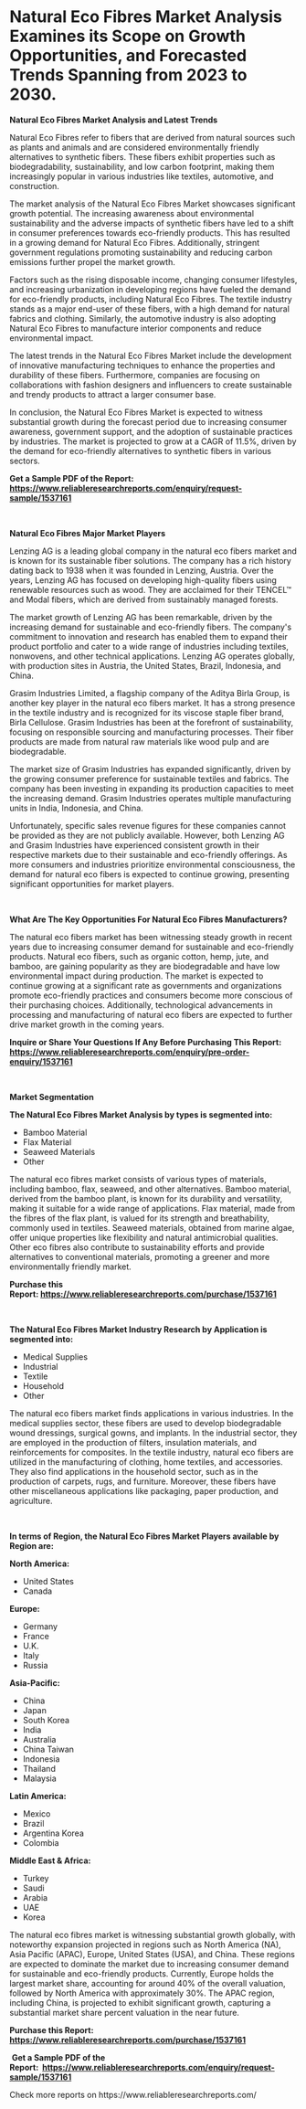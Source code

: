 <p><h1>Natural Eco Fibres Market Analysis Examines its Scope on Growth Opportunities, and Forecasted Trends Spanning from 2023 to 2030.</h1></p><p><strong>Natural Eco Fibres Market Analysis and Latest Trends</strong></p>
<p><p>Natural Eco Fibres refer to fibers that are derived from natural sources such as plants and animals and are considered environmentally friendly alternatives to synthetic fibers. These fibers exhibit properties such as biodegradability, sustainability, and low carbon footprint, making them increasingly popular in various industries like textiles, automotive, and construction.</p><p>The market analysis of the Natural Eco Fibres Market showcases significant growth potential. The increasing awareness about environmental sustainability and the adverse impacts of synthetic fibers have led to a shift in consumer preferences towards eco-friendly products. This has resulted in a growing demand for Natural Eco Fibres. Additionally, stringent government regulations promoting sustainability and reducing carbon emissions further propel the market growth.</p><p>Factors such as the rising disposable income, changing consumer lifestyles, and increasing urbanization in developing regions have fueled the demand for eco-friendly products, including Natural Eco Fibres. The textile industry stands as a major end-user of these fibers, with a high demand for natural fabrics and clothing. Similarly, the automotive industry is also adopting Natural Eco Fibres to manufacture interior components and reduce environmental impact.</p><p>The latest trends in the Natural Eco Fibres Market include the development of innovative manufacturing techniques to enhance the properties and durability of these fibers. Furthermore, companies are focusing on collaborations with fashion designers and influencers to create sustainable and trendy products to attract a larger consumer base.</p><p>In conclusion, the Natural Eco Fibres Market is expected to witness substantial growth during the forecast period due to increasing consumer awareness, government support, and the adoption of sustainable practices by industries. The market is projected to grow at a CAGR of 11.5%, driven by the demand for eco-friendly alternatives to synthetic fibers in various sectors.</p></p>
<p><strong>Get a Sample PDF of the Report:&nbsp; <a href="https://www.reliableresearchreports.com/enquiry/request-sample/1537161">https://www.reliableresearchreports.com/enquiry/request-sample/1537161</a></strong></p>
<p>&nbsp;</p>
<p><strong>Natural Eco Fibres Major Market Players</strong></p>
<p><p>Lenzing AG is a leading global company in the natural eco fibers market and is known for its sustainable fiber solutions. The company has a rich history dating back to 1938 when it was founded in Lenzing, Austria. Over the years, Lenzing AG has focused on developing high-quality fibers using renewable resources such as wood. They are acclaimed for their TENCEL™ and Modal fibers, which are derived from sustainably managed forests.</p><p>The market growth of Lenzing AG has been remarkable, driven by the increasing demand for sustainable and eco-friendly fibers. The company's commitment to innovation and research has enabled them to expand their product portfolio and cater to a wide range of industries including textiles, nonwovens, and other technical applications. Lenzing AG operates globally, with production sites in Austria, the United States, Brazil, Indonesia, and China.</p><p>Grasim Industries Limited, a flagship company of the Aditya Birla Group, is another key player in the natural eco fibers market. It has a strong presence in the textile industry and is recognized for its viscose staple fiber brand, Birla Cellulose. Grasim Industries has been at the forefront of sustainability, focusing on responsible sourcing and manufacturing processes. Their fiber products are made from natural raw materials like wood pulp and are biodegradable.</p><p>The market size of Grasim Industries has expanded significantly, driven by the growing consumer preference for sustainable textiles and fabrics. The company has been investing in expanding its production capacities to meet the increasing demand. Grasim Industries operates multiple manufacturing units in India, Indonesia, and China.</p><p>Unfortunately, specific sales revenue figures for these companies cannot be provided as they are not publicly available. However, both Lenzing AG and Grasim Industries have experienced consistent growth in their respective markets due to their sustainable and eco-friendly offerings. As more consumers and industries prioritize environmental consciousness, the demand for natural eco fibers is expected to continue growing, presenting significant opportunities for market players.</p></p>
<p>&nbsp;</p>
<p><strong>What Are The Key Opportunities For Natural Eco Fibres Manufacturers?</strong></p>
<p><p>The natural eco fibers market has been witnessing steady growth in recent years due to increasing consumer demand for sustainable and eco-friendly products. Natural eco fibers, such as organic cotton, hemp, jute, and bamboo, are gaining popularity as they are biodegradable and have low environmental impact during production. The market is expected to continue growing at a significant rate as governments and organizations promote eco-friendly practices and consumers become more conscious of their purchasing choices. Additionally, technological advancements in processing and manufacturing of natural eco fibers are expected to further drive market growth in the coming years.</p></p>
<p><strong>Inquire or Share Your Questions If Any Before Purchasing This Report: <a href="https://www.reliableresearchreports.com/enquiry/pre-order-enquiry/1537161">https://www.reliableresearchreports.com/enquiry/pre-order-enquiry/1537161</a></strong></p>
<p>&nbsp;</p>
<p><strong>Market Segmentation</strong></p>
<p><strong>The Natural Eco Fibres Market Analysis by types is segmented into:</strong></p>
<p><ul><li>Bamboo Material</li><li>Flax Material</li><li>Seaweed Materials</li><li>Other</li></ul></p>
<p><p>The natural eco fibres market consists of various types of materials, including bamboo, flax, seaweed, and other alternatives. Bamboo material, derived from the bamboo plant, is known for its durability and versatility, making it suitable for a wide range of applications. Flax material, made from the fibres of the flax plant, is valued for its strength and breathability, commonly used in textiles. Seaweed materials, obtained from marine algae, offer unique properties like flexibility and natural antimicrobial qualities. Other eco fibres also contribute to sustainability efforts and provide alternatives to conventional materials, promoting a greener and more environmentally friendly market.</p></p>
<p><strong>Purchase this Report:&nbsp;<a href="https://www.reliableresearchreports.com/purchase/1537161">https://www.reliableresearchreports.com/purchase/1537161</a></strong></p>
<p>&nbsp;</p>
<p><strong>The Natural Eco Fibres Market Industry Research by Application is segmented into:</strong></p>
<p><ul><li>Medical Supplies</li><li>Industrial</li><li>Textile</li><li>Household</li><li>Other</li></ul></p>
<p><p>The natural eco fibers market finds applications in various industries. In the medical supplies sector, these fibers are used to develop biodegradable wound dressings, surgical gowns, and implants. In the industrial sector, they are employed in the production of filters, insulation materials, and reinforcements for composites. In the textile industry, natural eco fibers are utilized in the manufacturing of clothing, home textiles, and accessories. They also find applications in the household sector, such as in the production of carpets, rugs, and furniture. Moreover, these fibers have other miscellaneous applications like packaging, paper production, and agriculture.</p></p>
<p>&nbsp;</p>
<p><strong>In terms of Region, the Natural Eco Fibres Market Players available by Region are:</strong></p>
<p>
    <p> <strong> North America: </strong>
        <ul>
            <li>United States</li>
            <li>Canada</li>
        </ul>
        </p> 
    <p> <strong> Europe: </strong>
        <ul>
            <li>Germany</li>
            <li>France</li>
            <li>U.K.</li>
            <li>Italy</li>
            <li>Russia</li>
        </ul>
        </p> 
    <p> <strong> Asia-Pacific: </strong>
        <ul>
            <li>China</li>
            <li>Japan</li>
            <li>South Korea</li>
            <li>India</li>
            <li>Australia</li>
            <li>China Taiwan</li>
            <li>Indonesia</li>
            <li>Thailand</li>
            <li>Malaysia</li>
        </ul>
        </p> 
    <p> <strong> Latin America: </strong>
        <ul>
            <li>Mexico</li>
            <li>Brazil</li>
            <li>Argentina Korea</li>
            <li>Colombia</li>
        </ul>
        </p> 
    <p> <strong> Middle East & Africa: </strong>
        <ul>
            <li>Turkey</li>
            <li>Saudi</li>
            <li>Arabia</li>
            <li>UAE</li>
            <li>Korea</li>
        </ul>
    </p>
    </p>
<p><p>The natural eco fibres market is witnessing substantial growth globally, with noteworthy expansion projected in regions such as North America (NA), Asia Pacific (APAC), Europe, United States (USA), and China. These regions are expected to dominate the market due to increasing consumer demand for sustainable and eco-friendly products. Currently, Europe holds the largest market share, accounting for around 40% of the overall valuation, followed by North America with approximately 30%. The APAC region, including China, is projected to exhibit significant growth, capturing a substantial market share percent valuation in the near future.</p></p>
<p><strong>Purchase this Report: <a href="https://www.reliableresearchreports.com/purchase/1537161">https://www.reliableresearchreports.com/purchase/1537161</a></strong></p>
<p>&nbsp;<strong>Get a Sample PDF of the Report:&nbsp;&nbsp;<a href="https://www.reliableresearchreports.com/enquiry/request-sample/1537161">https://www.reliableresearchreports.com/enquiry/request-sample/1537161</a></strong></p>
<p><strong></strong></p>
<p>Check more reports on https://www.reliableresearchreports.com/</p>